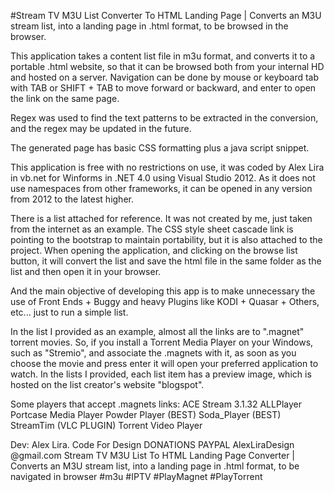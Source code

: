 #Stream TV M3U List Converter To HTML Landing Page | Converts an M3U stream list, into a landing page in .html format, to be browsed in the browser.

This application takes a content list file in m3u format, and converts it to a portable .html website, so that it can be browsed both from your internal HD and hosted on a server.
Navigation can be done by mouse or keyboard tab with TAB or SHIFT + TAB to move forward or backward, and enter to open the link on the same page.

Regex was used to find the text patterns to be extracted in the conversion, and the regex may be updated in the future.

The generated page has basic CSS formatting plus a java script snippet.

This application is free with no restrictions on use, it was coded by Alex Lira in vb.net for Winforms in .NET 4.0 using Visual Studio 2012.
As it does not use namespaces from other frameworks, it can be opened in any version from 2012 to the latest higher.

There is a list attached for reference. It was not created by me, just taken from the internet as an example. The CSS style sheet cascade link is pointing to the bootstrap to maintain portability, but it is also attached to the project. When opening the application, and clicking on the browse list button, it will convert the list and save the html file in the same folder as the list and then open it in your browser.

And the main objective of developing this app is to make unnecessary the use of Front Ends + Buggy and heavy Plugins like KODI + Quasar + Others, etc... just to run a simple list.

In the list I provided as an example, almost all the links are to ".magnet" torrent movies. So, if you install a Torrent Media Player on your Windows, such as "Stremio", and associate the .magnets with it, as soon as you choose the movie and press enter it will open your preferred application to watch. In the lists I provided, each list item has a preview image, which is hosted on the list creator's website "blogspot".

Some players that accept .magnets links:
ACE Stream 3.1.32
ALLPlayer
Portcase Media Player
Powder Player (BEST)
Soda_Player (BEST)
StreamTim (VLC PLUGIN)
Torrent Video Player

Dev: Alex Lira.
Code For Design
DONATIONS
PAYPAL
AlexLiraDesign @gmail.com
Stream TV M3U List To HTML Landing Page Converter | Converts an M3U stream list, into a landing page in .html format, to be navigated in browser
#m3u #IPTV #PlayMagnet #PlayTorrent
